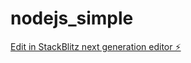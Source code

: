# nodejs_simple

[Edit in StackBlitz next generation editor ⚡️](https://stackblitz.com/~/github.com/elouardimo/nodejs_simple)